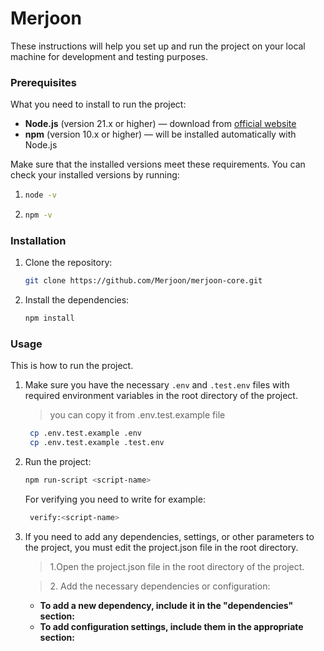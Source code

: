 # Merjoon

These instructions will help you set up and run the project on your local machine for development and testing purposes.

### Prerequisites

What you need to install to run the project:

- **Node.js** (version 21.x or higher) — download from [official website](https://nodejs.org/)
- **npm** (version 10.x or higher) — will be installed automatically with Node.js

Make sure that the installed versions meet these requirements. You can check your installed versions by running:

1. ```bash
   node -v
   ```
2. ```bash
   npm -v
   ```
### Installation

1. Clone the repository:

    ```bash
    git clone https://github.com/Merjoon/merjoon-core.git
    ```

2. Install the dependencies:

    ```bash
    npm install
    ```

### Usage

This is how to run the project.

1. Make sure you have the necessary `.env` and `.test.env` files with required environment variables in the root directory of the project.
   > you can copy it from .env.test.example file
   ```bash
    cp .env.test.example .env
    cp .env.test.example .test.env
    ```

2. Run the project:
    ```bash
    npm run-script <script-name>
    ```
   For verifying you need to write for example:
   ```bash
    verify:<script-name>
    ```
3. If you need to add any dependencies, settings, or other parameters to the project, you must edit the project.json file in the root directory.
   > 1․Open the project.json file in the root directory of the project.

   > 2․ Add the necessary dependencies or configuration:
   - **To add a new dependency, include it in the "dependencies" section:**
   - **To add configuration settings, include them in the appropriate section:**